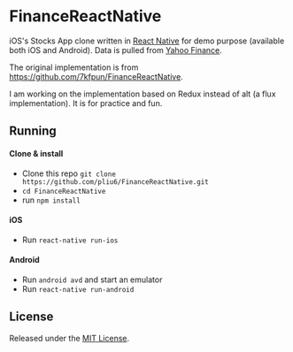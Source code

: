 # FinanceReactNative

iOS's Stocks App clone written in [React Native](https://github.com/facebook/react-native) for demo purpose (available both iOS and Android). Data is pulled from [Yahoo Finance](finance.yahoo.com).

The original implementation is from https://github.com/7kfpun/FinanceReactNative.

I am working on the implementation based on Redux instead of alt (a flux implementation).
It is for practice and fun.


## Running

#### Clone & install

* Clone this repo `git clone https://github.com/pliu6/FinanceReactNative.git`
* `cd FinanceReactNative`
* run `npm install`

#### iOS

* Run `react-native run-ios`

#### Android

* Run `android avd` and start an emulator
* Run `react-native run-android`

## License

Released under the [MIT License](http://opensource.org/licenses/MIT).
